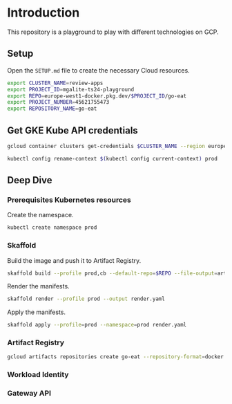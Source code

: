 # Introduction

This repository is a playground to play with different technologies on GCP.

## Setup

Open the `SETUP.md` file to create the necessary Cloud resources.

```bash
export CLUSTER_NAME=review-apps
export PROJECT_ID=mgalite-ts24-playground
export REPO=europe-west1-docker.pkg.dev/$PROJECT_ID/go-eat
export PROJECT_NUMBER=45621755473
export REPOSITORY_NAME=go-eat
```

## Get GKE Kube API credentials

```bash
gcloud container clusters get-credentials $CLUSTER_NAME --region europe-west1 --project $PROJECT_ID
```

```bash
kubectl config rename-context $(kubectl config current-context) prod
```

## Deep Dive

### Prerequisites Kubernetes resources

Create the namespace.

```bash
kubectl create namespace prod
```

### Skaffold

Build the image and push it to Artifact Registry.

```bash
skaffold build --profile prod,cb --default-repo=$REPO --file-output=artifacts.json
```

Render the manifests.

```bash
skaffold render --profile prod --output render.yaml
```

Apply the manifests.

```bash
skaffold apply --profile=prod --namespace=prod render.yaml
```

### Artifact Registry

```bash
gcloud artifacts repositories create go-eat --repository-format=docker --location=europe-west1
```

### Workload Identity

### Gateway API
